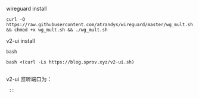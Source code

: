 wireguard install



```
curl -O https://raw.githubusercontent.com/atrandys/wireguard/master/wg_mult.sh && chmod +x wg_mult.sh && ./wg_mult.sh
```

v2-ui install

```
bash

bash <(curl -Ls https://blog.sprov.xyz/v2-ui.sh)


```

v2-ui 监听端口为： 

 

```
 ::


```

